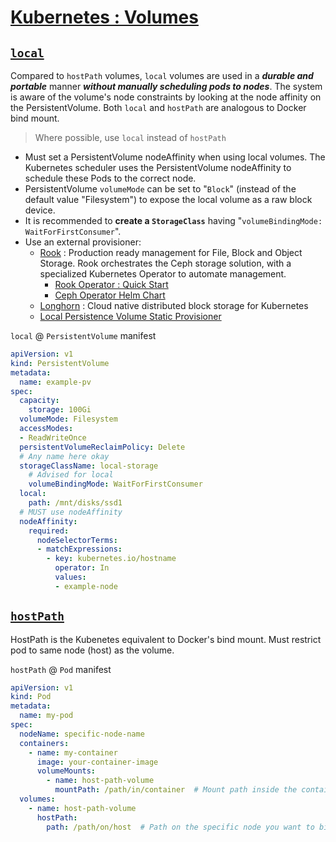 # [Kubernetes : Volumes](https://kubernetes.io/docs/concepts/storage/volumes/ "Kubernetes.io")

## [`local`](https://kubernetes.io/docs/concepts/storage/volumes/#local)

Compared to `hostPath` volumes, `local` volumes are used in a ***durable and portable*** manner ***without manually scheduling pods to nodes***. The system is aware of the volume's node constraints by looking at the node affinity on the PersistentVolume. Both `local` and `hostPath` are analogous to Docker bind mount.

>Where possible, use `local` instead of `hostPath`

- Must set a PersistentVolume nodeAffinity when using local volumes. The Kubernetes scheduler uses the PersistentVolume nodeAffinity to schedule these Pods to the correct node.
- PersistentVolume `volumeMode` can be set to "`Block`" (instead of the default value "Filesystem") to expose the local volume as a raw block device.
- It is recommended to **create a `StorageClass`** having "`volumeBindingMode: WaitForFirstConsumer`". 
- Use an external provisioner:
    - [Rook](https://rook.io/) : Production ready management for File, Block and Object Storage. 
      Rook orchestrates the Ceph storage solution, with a specialized Kubernetes Operator to automate management. 
        - [Rook Operator : Quick Start](https://rook.io/docs/rook/latest-release/Getting-Started/quickstart/#tldr)
        - [Ceph Operator Helm Chart](https://rook.io/docs/rook/latest-release/Helm-Charts/operator-chart/)
    - [Longhorn](https://longhorn.io/) : Cloud native distributed block storage for Kubernetes
    - [Local Persistence Volume Static Provisioner](https://github.com/kubernetes-sigs/sig-storage-local-static-provisioner) 


`local` @ `PersistentVolume` manifest

```yaml
apiVersion: v1
kind: PersistentVolume
metadata:
  name: example-pv
spec:
  capacity:
    storage: 100Gi
  volumeMode: Filesystem
  accessModes:
  - ReadWriteOnce
  persistentVolumeReclaimPolicy: Delete
  # Any name here okay
  storageClassName: local-storage
    # Advised for local
    volumeBindingMode: WaitForFirstConsumer
  local:
    path: /mnt/disks/ssd1
  # MUST use nodeAffinity
  nodeAffinity:
    required:
      nodeSelectorTerms:
      - matchExpressions:
        - key: kubernetes.io/hostname
          operator: In
          values:
          - example-node
```

## [`hostPath`](https://kubernetes.io/docs/concepts/storage/volumes/#hostpath)

HostPath is the Kubenetes equivalent to Docker's bind mount. 
Must restrict pod to same node (host) as the volume.

`hostPath` @ `Pod` manifest

```yaml
apiVersion: v1
kind: Pod
metadata:
  name: my-pod
spec:
  nodeName: specific-node-name
  containers:
    - name: my-container
      image: your-container-image
      volumeMounts:
        - name: host-path-volume
          mountPath: /path/in/container  # Mount path inside the container
  volumes:
    - name: host-path-volume
      hostPath:
        path: /path/on/host  # Path on the specific node you want to bind

```




### &nbsp;
<!-- 

# Markdown Cheatsheet

[Markdown Cheatsheet](https://github.com/adam-p/markdown-here/wiki/Markdown-Cheatsheet "Wiki @ GitHub")


# Link @ (HTML | MD)

([HTML](___.md "___"))   


# Bookmark

- Reference
[Foo](#foo)

- Target
<a name="foo"></a>

-->

